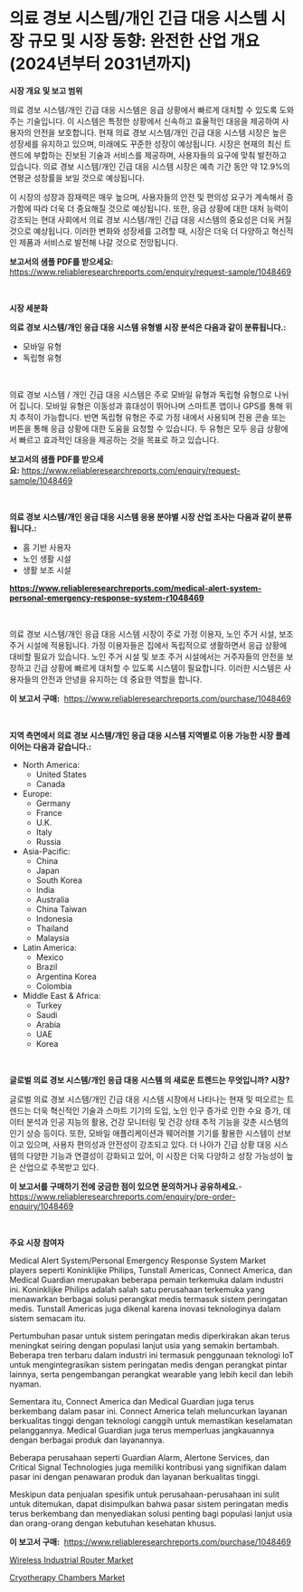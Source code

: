<p><h1>의료 경보 시스템/개인 긴급 대응 시스템 시장 규모 및 시장 동향: 완전한 산업 개요 (2024년부터 2031년까지)</h1></p><p><strong>시장 개요 및 보고 범위</strong></p>
<p><p>의료 경보 시스템/개인 긴급 대응 시스템은 응급 상황에서 빠르게 대처할 수 있도록 도와주는 기술입니다. 이 시스템은 특정한 상황에서 신속하고 효율적인 대응을 제공하여 사용자의 안전을 보호합니다. 현재 의료 경보 시스템/개인 긴급 대응 시스템 시장은 높은 성장세를 유지하고 있으며, 미래에도 꾸준한 성장이 예상됩니다. 시장은 현재의 최신 트렌드에 부합하는 진보된 기술과 서비스를 제공하며, 사용자들의 요구에 맞춰 발전하고 있습니다. 의료 경보 시스템/개인 긴급 대응 시스템 시장은 예측 기간 동안 약 12.9%의 연평균 성장률을 보일 것으로 예상됩니다. </p><p>이 시장의 성장과 잠재력은 매우 높으며, 사용자들의 안전 및 편의성 요구가 계속해서 증가함에 따라 더욱 더 중요해질 것으로 예상됩니다. 또한, 응급 상황에 대한 대처 능력이 강조되는 현대 사회에서 의료 경보 시스템/개인 긴급 대응 시스템의 중요성은 더욱 커질 것으로 예상됩니다. 이러한 변화와 성장세를 고려할 때, 시장은 더욱 더 다양하고 혁신적인 제품과 서비스로 발전해 나갈 것으로 전망됩니다.</p></p>
<p><strong>보고서의 샘플 PDF를 받으세요:</strong> <a href="https://www.reliableresearchreports.com/enquiry/request-sample/1048469">https://www.reliableresearchreports.com/enquiry/request-sample/1048469</a></p>
<p>&nbsp;</p>
<p><strong>시장 세분화</strong></p>
<p><strong>의료 경보 시스템/개인 응급 대응 시스템 유형별 시장 분석은 다음과 같이 분류됩니다.:</strong></p>
<p><ul><li>모바일 유형</li><li>독립형 유형</li></ul></p>
<p>&nbsp;</p>
<p><p>의료 경보 시스템 / 개인 긴급 대응 시스템은 주로 모바일 유형과 독립형 유형으로 나뉘어 집니다. 모바일 유형은 이동성과 휴대성이 뛰어나며 스마트폰 앱이나 GPS를 통해 위치 추적이 가능합니다. 반면 독립형 유형은 주로 가정 내에서 사용되며 전용 콘솔 또는 버튼을 통해 응급 상황에 대한 도움을 요청할 수 있습니다. 두 유형은 모두 응급 상황에서 빠르고 효과적인 대응을 제공하는 것을 목표로 하고 있습니다.</p></p>
<p><strong>보고서의 샘플 PDF를 받으세요:</strong>&nbsp;<a href="https://www.reliableresearchreports.com/enquiry/request-sample/1048469">https://www.reliableresearchreports.com/enquiry/request-sample/1048469</a></p>
<p>&nbsp;</p>
<p><strong> 의료 경보 시스템/개인 응급 대응 시스템 응용 분야별 시장 산업 조사는 다음과 같이 분류됩니다.:</strong></p>
<p><ul><li>홈 기반 사용자</li><li>노인 생활 시설</li><li>생활 보조 시설</li></ul></p>
<p><strong><a href="https://www.reliableresearchreports.com/medical-alert-system-personal-emergency-response-system-r1048469">https://www.reliableresearchreports.com/medical-alert-system-personal-emergency-response-system-r1048469</a></strong></p>
<p>&nbsp;</p>
<p><p>의료 경보 시스템/개인 응급 대응 시스템 시장이 주로 가정 이용자, 노인 주거 시설, 보조 주거 시설에 적용됩니다. 가정 이용자들은 집에서 독립적으로 생활하면서 응급 상황에 대비할 필요가 있습니다. 노인 주거 시설 및 보조 주거 시설에서는 거주자들의 안전을 보장하고 긴급 상황에 빠르게 대처할 수 있도록 시스템이 필요합니다. 이러한 시스템은 사용자들의 안전과 안녕을 유지하는 데 중요한 역할을 합니다.</p></p>
<p><strong>이 보고서 구매:</strong>&nbsp; <a href="https://www.reliableresearchreports.com/purchase/1048469">https://www.reliableresearchreports.com/purchase/1048469</a></p>
<p>&nbsp;</p>
<p><strong>지역 측면에서 의료 경보 시스템/개인 응급 대응 시스템 지역별로 이용 가능한 시장 플레이어는 다음과 같습니다.:</strong></p>
<p><ul>
    <li>
        North America:
        <ul>
            <li>United States</li>
            <li>Canada</li>
        </ul>
    </li>
    <li>
        Europe:
        <ul>
            <li>Germany</li>
            <li>France</li>
            <li>U.K.</li>
            <li>Italy</li>
            <li>Russia</li>
        </ul>
    </li>
    <li>
        Asia-Pacific:
        <ul>
            <li>China</li>
            <li>Japan</li>
            <li>South Korea</li>
            <li>India</li>
            <li>Australia</li>
            <li>China Taiwan</li>
            <li>Indonesia</li>
            <li>Thailand</li>
            <li>Malaysia</li>
        </ul>
    </li>
    <li>
        Latin America:
        <ul>
            <li>Mexico</li>
            <li>Brazil</li>
            <li>Argentina Korea</li>
            <li>Colombia</li>
        </ul>
    </li>
    <li>
        Middle East & Africa:
        <ul>
            <li>Turkey</li>
            <li>Saudi</li>
            <li>Arabia</li>
            <li>UAE</li>
            <li>Korea</li>
        </ul>
    </li>
    </ul></p>
<p>&nbsp;</p>
<p><strong>글로벌 의료 경보 시스템/개인 응급 대응 시스템 의 새로운 트렌드는 무엇입니까? 시장?</strong></p>
<p><p>글로벌 의료 경보 시스템/개인 긴급 대응 시스템 시장에서 나타나는 현재 및 떠오르는 트렌드는 더욱 혁신적인 기술과 스마트 기기의 도입, 노인 인구 증가로 인한 수요 증가, 데이터 분석과 인공 지능의 활용, 건강 모니터링 및 건강 상태 추적 기능을 갖춘 시스템의 인기 상승 등이다. 또한, 모바일 애플리케이션과 웨어러블 기기를 활용한 시스템이 선보이고 있으며, 사용자 편의성과 안전성이 강조되고 있다. 더 나아가 긴급 상황 대응 시스템의 다양한 기능과 연결성이 강화되고 있어, 이 시장은 더욱 다양하고 성장 가능성이 높은 산업으로 주목받고 있다.</p></p>
<p><strong>이 보고서를 구매하기 전에 궁금한 점이 있으면 문의하거나 공유하세요.</strong>- <a href="https://www.reliableresearchreports.com/enquiry/pre-order-enquiry/1048469">https://www.reliableresearchreports.com/enquiry/pre-order-enquiry/1048469</a></p>
<p>&nbsp;</p>
<p><strong>주요 시장 참여자</strong></p>
<p><p>Medical Alert System/Personal Emergency Response System Market players seperti Koninklijke Philips, Tunstall Americas, Connect America, dan Medical Guardian merupakan beberapa pemain terkemuka dalam industri ini. Koninklijke Philips adalah salah satu perusahaan terkemuka yang menawarkan berbagai solusi perangkat medis termasuk sistem peringatan medis. Tunstall Americas juga dikenal karena inovasi teknologinya dalam sistem semacam itu.</p><p>Pertumbuhan pasar untuk sistem peringatan medis diperkirakan akan terus meningkat seiring dengan populasi lanjut usia yang semakin bertambah. Beberapa tren terbaru dalam industri ini termasuk penggunaan teknologi IoT untuk mengintegrasikan sistem peringatan medis dengan perangkat pintar lainnya, serta pengembangan perangkat wearable yang lebih kecil dan lebih nyaman.</p><p>Sementara itu, Connect America dan Medical Guardian juga terus berkembang dalam pasar ini. Connect America telah meluncurkan layanan berkualitas tinggi dengan teknologi canggih untuk memastikan keselamatan pelanggannya. Medical Guardian juga terus memperluas jangkauannya dengan berbagai produk dan layanannya.</p><p>Beberapa perusahaan seperti Guardian Alarm, Alertone Services, dan Critical Signal Technologies juga memiliki kontribusi yang signifikan dalam pasar ini dengan penawaran produk dan layanan berkualitas tinggi.</p><p>Meskipun data penjualan spesifik untuk perusahaan-perusahaan ini sulit untuk ditemukan, dapat disimpulkan bahwa pasar sistem peringatan medis terus berkembang dan menyediakan solusi penting bagi populasi lanjut usia dan orang-orang dengan kebutuhan kesehatan khusus.</p></p>
<p><strong>이 보고서 구매:</strong>&nbsp;&nbsp;<a href="https://www.reliableresearchreports.com/purchase/1048469">https://www.reliableresearchreports.com/purchase/1048469</a></p>
<p><p><a href="https://eight-handstand-8fb.notion.site/Wireless-Industrial-Router-Market-Insight-Market-Trends-Growth-Forecasted-from-2024-TO-2031-53cf65087a6d4a11b110c8024b4407c0">Wireless Industrial Router Market</a></p><p><a href="https://github.com/Sinjinluong3e0awx2m195k76/Market-Research-Report-List-2/blob/main/cryotherapy-chambers-market.md">Cryotherapy Chambers Market</a></p></p>